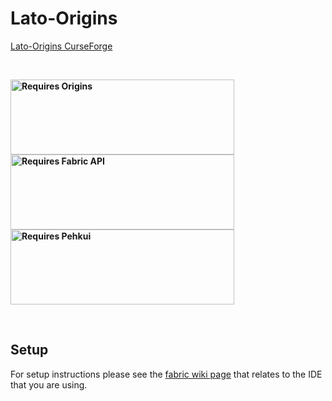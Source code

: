 # Lato-Origins

[Lato-Origins CurseForge](https://www.curseforge.com/minecraft/mc-mods/lato-origins)

<p>&nbsp;</p>
<p><strong><a href="https://www.curseforge.com/minecraft/mc-mods/origins"><img src="https://media.discordapp.net/attachments/817078792463187988/831319512464490496/origins_badge.png" alt="Requires Origins" width="358" height="120" /></a> <a href="https://www.curseforge.com/minecraft/mc-mods/fabric-api"><img src="https://i.imgur.com/HabVZJR.png" alt="Requires Fabric API" width="358" height="120" /></a> <a href="https://www.curseforge.com/minecraft/mc-mods/pehkui"><img src="https://cdn.discordapp.com/attachments/747200097015562250/840039825678663741/pehkui_badge.png" alt="Requires Pehkui" width="358" height="120" /></a> </strong></p>
<p>&nbsp;</p>

## Setup

For setup instructions please see the [fabric wiki page](https://fabricmc.net/wiki/tutorial:setup) that relates to the IDE that you are using.
